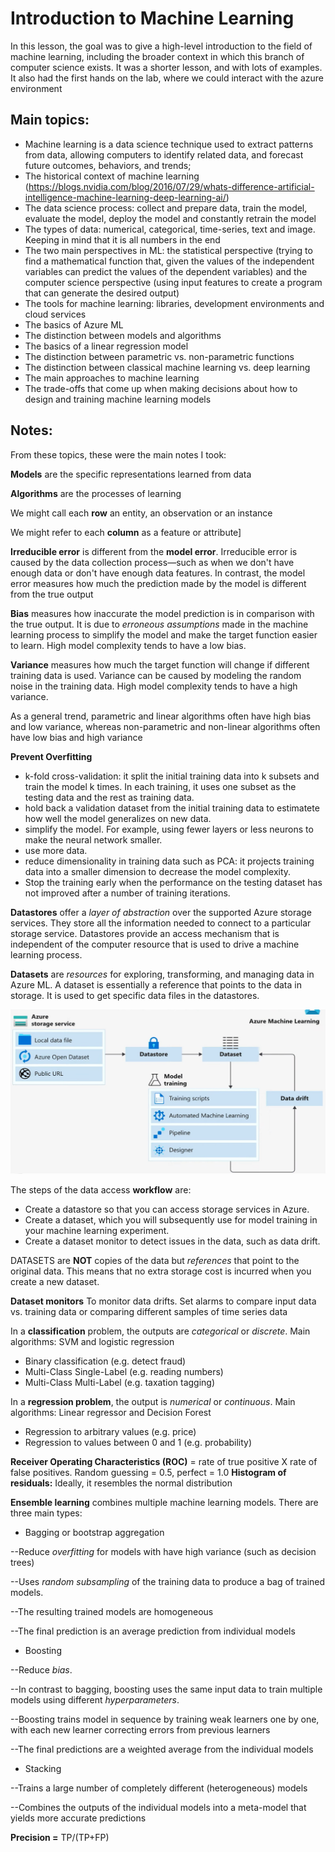 # Introduction to Machine Learning

In this lesson, the goal was to give a high-level introduction to the field of machine learning, including the broader context in which this branch of computer science exists.
It was a shorter lesson, and with lots of examples. It also had the first hands on the lab, where we could interact with the azure environment

## Main topics:

- Machine learning is a data science technique used to extract patterns from data, allowing computers to identify related data, and forecast future outcomes, behaviors, and trends;
- The historical context of machine learning (https://blogs.nvidia.com/blog/2016/07/29/whats-difference-artificial-intelligence-machine-learning-deep-learning-ai/)
- The data science process: collect and prepare data, train the model, evaluate the model, deploy the model and constantly retrain the model
- The types of data: numerical, categorical, time-series, text and image. Keeping in mind that it is all numbers in the end
- The two main perspectives in ML: the statistical perspective (trying to find a mathematical function that, given the values of the independent variables can predict the values of the dependent variables) and the computer science perspective (using input features to create a program that can generate the desired output)
- The tools for machine learning: libraries, development environments and cloud services
- The basics of Azure ML
- The distinction between models and algorithms
- The basics of a linear regression model
- The distinction between parametric vs. non-parametric functions
- The distinction between classical machine learning vs. deep learning
- The main approaches to machine learning
- The trade-offs that come up when making decisions about how to design and training machine learning models

## Notes:

From these topics, these were the main notes I took:

****Models**** are the specific representations learned from data

****Algorithms**** are the processes of learning

We might call each ****row**** an entity, an observation or an instance

We might refer to each ****column**** as a feature or attribute]

****Irreducible error****  is different from the ****model error****. Irreducible error is caused by the data collection process—such as when we don't have enough data or don't have enough data features. In contrast, the model error measures how much the prediction made by the model is different from the true output

****Bias**** measures how inaccurate the model prediction is in comparison with the true output. It is due to *erroneous assumptions* made in the machine learning process to simplify the model and make the target function easier to learn. High model complexity tends to have a low bias.

****Variance**** measures how much the target function will change if different training data is used. Variance can be caused by modeling the random noise in the training data. High model complexity tends to have a high variance.

As a general trend, parametric and linear algorithms often have high bias and low variance, whereas non-parametric and non-linear algorithms often have low bias and high variance

****Prevent Overfitting**** 
- k-fold cross-validation: it split the initial training data into k subsets and train the model k times. In each training, it uses one subset as the testing data and the rest as training data.
- hold back a validation dataset from the initial training data to estimatete how well the model generalizes on new data.
- simplify the model. For example, using fewer layers or less neurons to make the neural network smaller.
- use more data.
- reduce dimensionality in training data such as PCA: it projects training data into a smaller dimension to decrease the model complexity.
- Stop the training early when the performance on the testing dataset has not improved after a number of training iterations.

****Datastores**** offer a *layer of abstraction* over the supported Azure storage services. They store all the information needed to connect to a particular storage service. Datastores provide an access mechanism that is independent of the computer resource that is used to drive a machine learning process.

****Datasets**** are *resources* for exploring, transforming, and managing data in Azure ML. A dataset is essentially a reference that points to the data in storage. It is used to get specific data files in the datastores.

![azure-datastore-dataset](azure-datastore-dataset.jpg)

The steps of the data access **workflow** are:

- Create a datastore so that you can access storage services in Azure.
- Create a dataset, which you will subsequently use for model training in your machine learning experiment.
- Create a dataset monitor to detect issues in the data, such as data drift.

DATASETS are ****NOT**** copies of the data but *references* that point to the original data. This means that no extra storage cost is incurred when you create a new dataset.

****Dataset monitors**** To monitor data drifts. Set alarms to compare input data vs. training data or comparing different samples of time series data

In a ****classification**** problem, the outputs are *categorical* or *discrete*. Main algorithms: SVM and logistic regression

- Binary classification (e.g. detect fraud)
- Multi-Class Single-Label (e.g. reading numbers)
- Multi-Class Multi-Label (e.g. taxation tagging)

In a ****regression problem****, the output is *numerical* or *continuous*. Main algorithms: Linear regressor and Decision Forest

- Regression to arbitrary values (e.g. price)
- Regression to values between 0 and 1 (e.g. probability)

****Receiver Operating Characteristics (ROC)**** = rate of true positive X rate of false positives. Random guessing = 0.5, perfect = 1.0
****Histogram of residuals:**** Ideally, it resembles the normal distribution


****Ensemble learning**** combines multiple machine learning models. There are three main types:

- Bagging or bootstrap aggregation

--Reduce *overfitting* for models with have high variance (such as decision trees)

--Uses *random subsampling* of the training data to produce a bag of trained models.

--The resulting trained models are homogeneous

--The final prediction is an average prediction from individual models

- Boosting

--Reduce *bias*.

--In contrast to bagging, boosting uses the same input data to train multiple models using different *hyperparameters*.

--Boosting trains model in sequence by training weak learners one by one, with each new learner correcting errors from previous learners

--The final predictions are a weighted average from the individual models

- Stacking

--Trains a large number of completely different (heterogeneous) models

--Combines the outputs of the individual models into a meta-model that yields more accurate predictions

****Precision =****  TP/(TP+FP)
